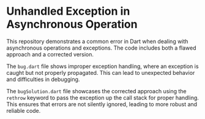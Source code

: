 # Unhandled Exception in Asynchronous Operation

This repository demonstrates a common error in Dart when dealing with asynchronous operations and exceptions. The code includes both a flawed approach and a corrected version.

The `bug.dart` file shows improper exception handling, where an exception is caught but not properly propagated. This can lead to unexpected behavior and difficulties in debugging.

The `bugSolution.dart` file showcases the corrected approach using the `rethrow` keyword to pass the exception up the call stack for proper handling. This ensures that errors are not silently ignored, leading to more robust and reliable code.

